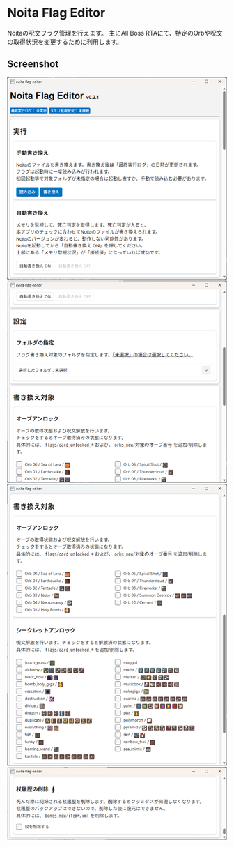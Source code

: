 # Noita Flag Editor

Noitaの呪文フラグ管理を行えます。
主にAll Boss RTAにて、特定のOrbや呪文の取得状況を変更するために利用します。

## Screenshot

![Application image](./docs/images/image1.png)
![Application image](./docs/images/image2.png)
![Application image](./docs/images/image3.png)
![Application image](./docs/images/image4.png)

